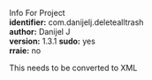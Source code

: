 Info For Project  
**identifier:** com.danijelj.deletealltrash  
**author:**  Danijel J  
**version:** 1.3.1
**sudo:** yes  
**rraie:** no


This needs to be converted to XML
